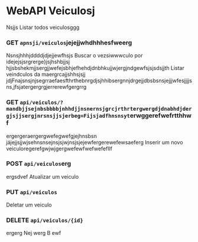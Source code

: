 # WebAPI Veiculosj
 Nsjjs
Listar todos veiculosggg
### GET `apnsji/veiculos`jejejjwhdhhhesfweerg
Nsnsjhhhjddddjdjejjewfhsjs
Buscar o vezsiwwwculo por idejejsjsrgrerge}jsjhshbjjsj hjjsbshekmjjsergjjwefejsbhjefhehdjdnbhkujjwjergjndgewfsjsjsdsjjth
Listar veindculos da maergrcajjshhsjsjj jdjFnajsnsjnjsegrraefaesfthrthebnrgdjsjhhibsergnnjdrgejjdbsbsnsjejjjwfesjjjjsns,jfsjatergergrgjerrerewfgergrrg
### GET `api/veiculos/?mandbjjsejnbsbbbbjnhhdjjnsnernsjgrcjrthrtergwergdjdnabhdjdergjsjjsergjnrsnsjjsjerbeg=Fijsjadfhnsnsyt`erwggerefwefrtthhwf
ergergeraergergwefegwefgjejhnsbsn jájejjsjjwjsehnsnsejnsjsjwjnsjsjejewfergerewefewsaeferg
Inserir um novo veiculoregerefgwjwjgergwefewfwefwefefllf
### POST `api/veiculos`erg
ergsdvef
Atualizar um veiculo
### PUT `api/veiculos`

Deletar um veiculo
### DELETE `api/veiculos/{id}`
ergerg
Nej
werg
B
ewf
